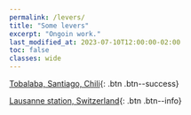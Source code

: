 ```yaml
---
permalink: /levers/
title: "Some levers"
excerpt: "Ongoin work."
last_modified_at: 2023-07-10T12:00:00-02:00
toc: false
classes: wide
---
```



[Tobalaba, Santiago, Chili](/levers/2013-CL-tobalaba/){: .btn .btn--success}

[Lausanne station, Switzerland](/levers/2022-CH-lausanne/){: .btn .btn--info}

